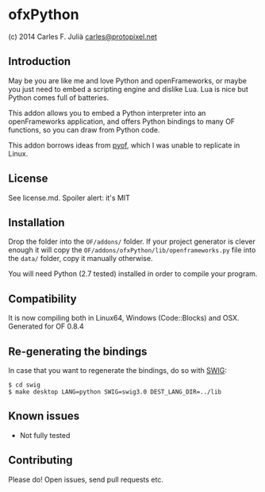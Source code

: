 ofxPython
=========

(c) 2014 Carles F. Julià <carles@protopixel.net>

Introduction
------------
May be you are like me and love Python and openFrameworks, or maybe you just need to embed a scripting engine and dislike Lua. Lua is nice but Python comes full of batteries.

This addon allows you to embed a Python interpreter into an openFrameworks application, and offers Python bindings to many OF functions, so you can draw from Python code.

This addon borrows ideas from [pyof](https://github.com/johnglover/pyof), which I was unable to replicate in Linux.

License
-------
See license.md. Spoiler alert: it's MIT

Installation
------------
Drop the folder into the `OF/addons/` folder. If your project generator is clever enough it will copy the `OF/addons/ofxPython/lib/openframeworks.py` file into the `data/` folder, copy it manually otherwise.

You will need Python (2.7 tested) installed in order to compile your program.

Compatibility
------------
It is now compiling both in Linux64, Windows (Code::Blocks) and OSX. Generated for OF 0.8.4

Re-generating the bindings
--------------------------
In case that you want to regenerate the bindings, do so with [SWIG](http://www.swig.org/):

```
$ cd swig
$ make desktop LANG=python SWIG=swig3.0 DEST_LANG_DIR=../lib
```

Known issues
------------
- Not fully tested

Contributing
------------
Please do! Open issues, send pull requests etc.
